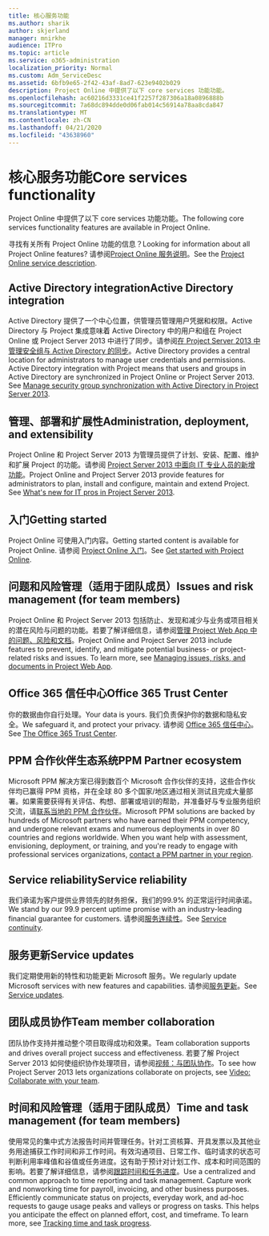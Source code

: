 ```yaml
---
title: 核心服务功能
ms.author: sharik
author: skjerland
manager: mnirkhe
audience: ITPro
ms.topic: article
ms.service: o365-administration
localization_priority: Normal
ms.custom: Adm_ServiceDesc
ms.assetid: 6bfb9e65-2f42-43af-8ad7-623e9402b029
description: Project Online 中提供了以下 core services 功能功能。
ms.openlocfilehash: ac60216d3331ce41f2257f287306a18a0896888b
ms.sourcegitcommit: 7a68dc894dde0d06fab014c56914a78aa8cda847
ms.translationtype: MT
ms.contentlocale: zh-CN
ms.lasthandoff: 04/21/2020
ms.locfileid: "43638960"
---
```

# <a name="core-services-functionality"></a><span data-ttu-id="85a3e-103">核心服务功能</span><span class="sxs-lookup"><span data-stu-id="85a3e-103">Core services functionality</span></span>

<span data-ttu-id="85a3e-104">Project Online 中提供了以下 core services 功能功能。</span><span class="sxs-lookup"><span data-stu-id="85a3e-104">The following core services functionality features are available in Project Online.</span></span>
  
<span data-ttu-id="85a3e-105">寻找有关所有 Project Online 功能的信息？</span><span class="sxs-lookup"><span data-stu-id="85a3e-105">Looking for information about all Project Online features?</span></span> <span data-ttu-id="85a3e-106">请参阅[Project Online 服务说明](project-online-service-description.md)。</span><span class="sxs-lookup"><span data-stu-id="85a3e-106">See the [Project Online service description](project-online-service-description.md).</span></span>
  
## <a name="active-directory-integration"></a><span data-ttu-id="85a3e-107">Active Directory integration</span><span class="sxs-lookup"><span data-stu-id="85a3e-107">Active Directory integration</span></span>

<span data-ttu-id="85a3e-p102">Active Directory 提供了一个中心位置，供管理员管理用户凭据和权限。Active Directory 与 Project 集成意味着 Active Directory 中的用户和组在 Project Online 或 Project Server 2013 中进行了同步。请参阅[在 Project Server 2013 中管理安全组与 Active Directory 的同步](https://go.microsoft.com/fwlink/p/?LinkId=402631)。</span><span class="sxs-lookup"><span data-stu-id="85a3e-p102">Active Directory provides a central location for administrators to manage user credentials and permissions. Active Directory integration with Project means that users and groups in Active Directory are synchronized in Project Online or Project Server 2013. See [Manage security group synchronization with Active Directory in Project Server 2013](https://go.microsoft.com/fwlink/p/?LinkId=402631).</span></span>
  
## <a name="administration-deployment-and-extensibility"></a><span data-ttu-id="85a3e-111">管理、部署和扩展性</span><span class="sxs-lookup"><span data-stu-id="85a3e-111">Administration, deployment, and extensibility</span></span>

<span data-ttu-id="85a3e-p103">Project Online 和 Project Server 2013 为管理员提供了计划、安装、配置、维护和扩展 Project 的功能。请参阅 [Project Server 2013 中面向 IT 专业人员的新增功能](https://go.microsoft.com/fwlink/p/?LinkId=272017)。</span><span class="sxs-lookup"><span data-stu-id="85a3e-p103">Project Online and Project Server 2013 provide features for administrators to plan, install and configure, maintain and extend Project. See [What's new for IT pros in Project Server 2013](https://go.microsoft.com/fwlink/p/?LinkId=272017).</span></span>
  
## <a name="getting-started"></a><span data-ttu-id="85a3e-114">入门</span><span class="sxs-lookup"><span data-stu-id="85a3e-114">Getting started</span></span>

<span data-ttu-id="85a3e-115">Project Online 可使用入门内容。</span><span class="sxs-lookup"><span data-stu-id="85a3e-115">Getting started content is available for Project Online.</span></span> <span data-ttu-id="85a3e-116">请参阅 [Project Online 入门](https://support.office.com/en-us/article/Get-started-with-Project-Online-E3E5F64F-ADA5-4F9D-A578-130B2D4E5F11?ui=en-US&amp;rs=en-US&amp;ad=US)。</span><span class="sxs-lookup"><span data-stu-id="85a3e-116">See [Get started with Project Online](https://support.office.com/en-us/article/Get-started-with-Project-Online-E3E5F64F-ADA5-4F9D-A578-130B2D4E5F11?ui=en-US&amp;rs=en-US&amp;ad=US).</span></span>
  
## <a name="issues-and-risk-management-for-team-members"></a><span data-ttu-id="85a3e-117">问题和风险管理（适用于团队成员）</span><span class="sxs-lookup"><span data-stu-id="85a3e-117">Issues and risk management (for team members)</span></span>

<span data-ttu-id="85a3e-p105">Project Online 和 Project Server 2013 包括防止、发现和减少与业务或项目相关的潜在风险与问题的功能。若要了解详细信息，请参阅[管理 Project Web App 中的问题、风险和文档](https://go.microsoft.com/fwlink/?LinkId=402634)。</span><span class="sxs-lookup"><span data-stu-id="85a3e-p105">Project Online and Project Server 2013 include features to prevent, identify, and mitigate potential business- or project-related risks and issues. To learn more, see [Managing issues, risks, and documents in Project Web App](https://go.microsoft.com/fwlink/?LinkId=402634).</span></span>
  
## <a name="office-365-trust-center"></a><span data-ttu-id="85a3e-120">Office 365 信任中心</span><span class="sxs-lookup"><span data-stu-id="85a3e-120">Office 365 Trust Center</span></span>

<span data-ttu-id="85a3e-121">你的数据由你自行处理。</span><span class="sxs-lookup"><span data-stu-id="85a3e-121">Your data is yours.</span></span> <span data-ttu-id="85a3e-122">我们负责保护你的数据和隐私安全。</span><span class="sxs-lookup"><span data-stu-id="85a3e-122">We safeguard it, and protect your privacy.</span></span> <span data-ttu-id="85a3e-123">请参阅 [Office 365 信任中心](https://go.microsoft.com/fwlink/?LinkId=402637)。</span><span class="sxs-lookup"><span data-stu-id="85a3e-123">See [The Office 365 Trust Center](https://go.microsoft.com/fwlink/?LinkId=402637).</span></span>
  
## <a name="ppm-partner-ecosystem"></a><span data-ttu-id="85a3e-124">PPM 合作伙伴生态系统</span><span class="sxs-lookup"><span data-stu-id="85a3e-124">PPM Partner ecosystem</span></span>

<span data-ttu-id="85a3e-p107">Microsoft PPM 解决方案已得到数百个 Microsoft 合作伙伴的支持，这些合作伙伴均已赢得 PPM 资格，并在全球 80 多个国家/地区通过相关测试且完成大量部署。如果需要获得有关评估、构想、部署或培训的帮助，并准备好与专业服务组织交流，请[联系当地的 PPM 合作伙伴](https://go.microsoft.com/fwlink/p/?LinkId=272646)。</span><span class="sxs-lookup"><span data-stu-id="85a3e-p107">Microsoft PPM solutions are backed by hundreds of Microsoft partners who have earned their PPM competency, and undergone relevant exams and numerous deployments in over 80 countries and regions worldwide. When you want help with assessment, envisioning, deployment, or training, and you're ready to engage with professional services organizations, [contact a PPM partner in your region](https://go.microsoft.com/fwlink/p/?LinkId=272646).</span></span>
  
## <a name="service-reliability"></a><span data-ttu-id="85a3e-127">Service reliability</span><span class="sxs-lookup"><span data-stu-id="85a3e-127">Service reliability</span></span>

<span data-ttu-id="85a3e-128">我们承诺为客户提供业界领先的财务担保，我们的99.9% 的正常运行时间承诺。</span><span class="sxs-lookup"><span data-stu-id="85a3e-128">We stand by our 99.9 percent uptime promise with an industry-leading financial guarantee for customers.</span></span> <span data-ttu-id="85a3e-129">请参阅[服务连续性](https://go.microsoft.com/fwlink/?LinkId=402653)。</span><span class="sxs-lookup"><span data-stu-id="85a3e-129">See [Service continuity](https://go.microsoft.com/fwlink/?LinkId=402653).</span></span>
  
## <a name="service-updates"></a><span data-ttu-id="85a3e-130">服务更新</span><span class="sxs-lookup"><span data-stu-id="85a3e-130">Service updates</span></span>

<span data-ttu-id="85a3e-131">我们定期使用新的特性和功能更新 Microsoft 服务。</span><span class="sxs-lookup"><span data-stu-id="85a3e-131">We regularly update Microsoft services with new features and capabilities.</span></span> <span data-ttu-id="85a3e-132">请参阅[服务更新](../office-365-platform-service-description/service-updates.md)。</span><span class="sxs-lookup"><span data-stu-id="85a3e-132">See [Service updates](../office-365-platform-service-description/service-updates.md).</span></span>
  
## <a name="team-member-collaboration"></a><span data-ttu-id="85a3e-133">团队成员协作</span><span class="sxs-lookup"><span data-stu-id="85a3e-133">Team member collaboration</span></span>

<span data-ttu-id="85a3e-134">团队协作支持并推动整个项目取得成功和效果。</span><span class="sxs-lookup"><span data-stu-id="85a3e-134">Team collaboration supports and drives overall project success and effectiveness.</span></span> <span data-ttu-id="85a3e-135">若要了解 Project Server 2013 如何使组织协作处理项目，请参阅[视频：与团队协作](https://go.microsoft.com/fwlink/?LinkId=402628)。</span><span class="sxs-lookup"><span data-stu-id="85a3e-135">To see how Project Server 2013 lets organizations collaborate on projects, see [Video: Collaborate with your team](https://go.microsoft.com/fwlink/?LinkId=402628).</span></span>
  
## <a name="time-and-task-management-for-team-members"></a><span data-ttu-id="85a3e-136">时间和风险管理（适用于团队成员）</span><span class="sxs-lookup"><span data-stu-id="85a3e-136">Time and task management (for team members)</span></span>

<span data-ttu-id="85a3e-p111">使用常见的集中式方法报告时间并管理任务。针对工资核算、开具发票以及其他业务用途捕获工作时间和非工作时间。有效沟通项目、日常工作、临时请求的状态可判断利用率峰值和谷值或任务进度。这有助于预计对计划工作、成本和时间范围的影响。若要了解详细信息，请参阅[跟踪时间和任务进度](https://go.microsoft.com/fwlink/p/?LinkId=271321)。</span><span class="sxs-lookup"><span data-stu-id="85a3e-p111">Use a centralized and common approach to time reporting and task management. Capture work and nonworking time for payroll, invoicing, and other business purposes. Efficiently communicate status on projects, everyday work, and ad-hoc requests to gauge usage peaks and valleys or progress on tasks. This helps you anticipate the effect on planned effort, cost, and timeframe. To learn more, see [Tracking time and task progress](https://go.microsoft.com/fwlink/p/?LinkId=271321).</span></span>
  